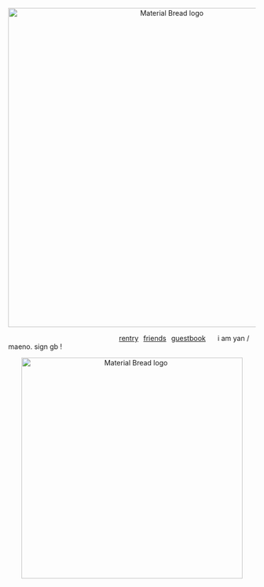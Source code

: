 <p align="center">
    <img width="650" src="https://media.discordapp.net/attachments/1028662831094173707/1218759357081059369/Untitled46_20240317111427.png?ex=6608d51a&is=65f6601a&hm=e8ea07f59109d1900d19b6f69d34a445e6f5d24723a3f2953e61ac4598648329&" alt="Material Bread logo">
</p>

⠀⠀⠀⠀⠀⠀⠀⠀⠀⠀⠀⠀⠀⠀⠀⠀⠀⠀⠀⠀⠀⠀[rentry](https://rentry.co/zen0researcher)⠀[friends](https://rentry.co/akapatients)⠀[guestbook](https://zheathbed.123guestbook.com/)  ⠀⠀i am yan / maeno. sign gb !

<p align="center">
    <img width="450" src="https://media.discordapp.net/attachments/1028662831094173707/1218764802642677831/Untitled47_20240317113436.png?ex=6608da2c&is=65f6652c&hm=d8c1b007a5c5f585368e926c753c9543827fe315bc96947b98710036063d679e&" alt="Material Bread logo">
</p>


